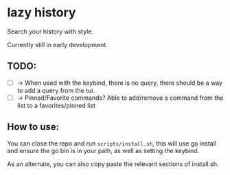 # lazy history

Search your history with style.

Currently still in early development.

## TODO:

- [ ] -> When used with the keybind, there is no query, there should be a way to add a query from the tui.
- [ ] -> Pinned/Favorite commands? Able to add/remove a command from the list to a favorites/pinned list

## How to use:

You can close the repo and run `scripts/install.sh`, this will use go install and ensure the go bin is in your path, as well as setting the keybind.

As an alternate, you can also copy paste the relevant sections of install.sh.
